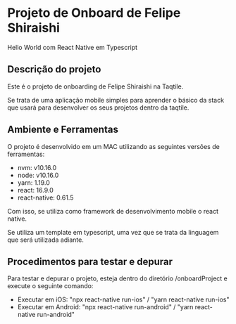 # Projeto de Onboard de Felipe Shiraishi

Hello World com React Native em Typescript

## Descrição do projeto

Este é o projeto de onboarding de Felipe Shiraishi na Taqtile.

Se trata de uma aplicação mobile simples para aprender o básico da stack que usará para desenvolver os seus projetos dentro da taqtile.

## Ambiente e Ferramentas

O projeto é desenvolvido em um MAC utilizando as seguintes versões de ferramentas:

- nvm: v10.16.0
- node: v10.16.0
- yarn: 1.19.0
- react: 16.9.0
- react-native: 0.61.5

Com isso, se utiliza como framework de desenvolvimento mobile o react native.

Se utiliza um template em typescript, uma vez que se trata da linguagem que será utilizada adiante.

## Procedimentos para testar e depurar

Para testar e depurar o projeto, esteja dentro do diretório /onboardProject e execute o seguinte comando:

- Executar em iOS: "npx react-native run-ios" / "yarn react-native run-ios"
- Executar em Android: "npx react-native run-android" / "yarn react-native run-android"